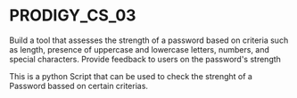 # PRODIGY_CS_03


Build a tool that assesses the strength of a password based on criteria such as length, presence of uppercase and lowercase letters, numbers, and special characters. Provide feedback to users on the password's strength


This is a python Script that can be used to check the strenght of a Password bassed on certain criterias.
